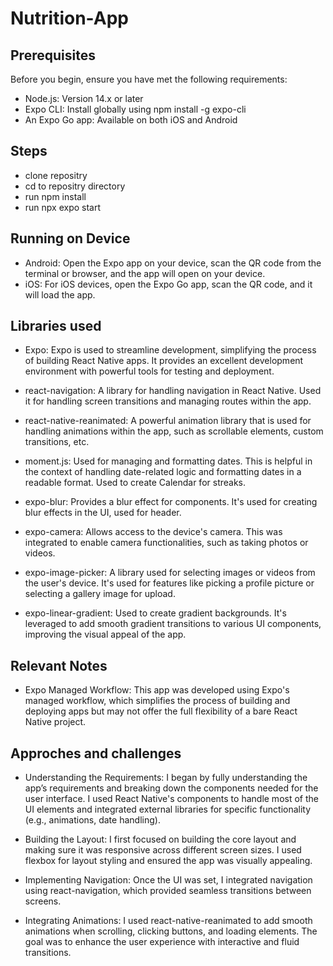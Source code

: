 # Nutrition-App


## Prerequisites
Before you begin, ensure you have met the following requirements:

- Node.js: Version 14.x or later
- Expo CLI: Install globally using npm install -g expo-cli
- An Expo Go app: Available on both iOS and Android

## Steps

- clone repositry
- cd to repositry directory
- run npm install
- run npx expo start

## Running on Device

- Android: Open the Expo app on your device, scan the QR code from the terminal or browser, and the app will open on your device.
- iOS: For iOS devices, open the Expo Go app, scan the QR code, and it will load the app.


## Libraries used

- Expo: Expo is used to streamline development, simplifying the process of building React Native apps. It provides an excellent development environment with powerful tools for testing and deployment.

- react-navigation: A library for handling navigation in React Native. Used it for handling screen transitions and managing routes within the app.

- react-native-reanimated: A powerful animation library that is used for handling animations within the app, such as scrollable elements, custom transitions, etc.

- moment.js: Used for managing and formatting dates. This is helpful in the context of handling date-related logic and formatting dates in a readable format. Used to create Calendar for streaks.

- expo-blur: Provides a blur effect for components. It's used for creating blur effects in the UI, used for header.

- expo-camera: Allows access to the device's camera. This was integrated to enable camera functionalities, such as taking photos or videos. 

- expo-image-picker: A library used for selecting images or videos from the user's device. It's used for features like picking a profile picture or selecting a gallery image for upload.

- expo-linear-gradient: Used to create gradient backgrounds. It's leveraged to add smooth gradient transitions to various UI components, improving the visual appeal of the app.

## Relevant Notes 

- Expo Managed Workflow: This app was developed using Expo's managed workflow, which simplifies the process of building and deploying apps but may not offer the full flexibility of a bare React Native project.

## Approches and challenges

- Understanding the Requirements: I began by fully understanding the app’s requirements and breaking down the components needed for the user interface. I used React Native's components to handle most of the UI elements and integrated external libraries for specific functionality (e.g., animations, date handling).

- Building the Layout: I first focused on building the core layout and making sure it was responsive across different screen sizes. I used flexbox for layout styling and ensured the app was visually appealing.

- Implementing Navigation: Once the UI was set, I integrated navigation using react-navigation, which provided seamless transitions between screens.

- Integrating Animations: I used react-native-reanimated to add smooth animations when scrolling, clicking buttons, and loading elements. The goal was to enhance the user experience with interactive and fluid transitions.
